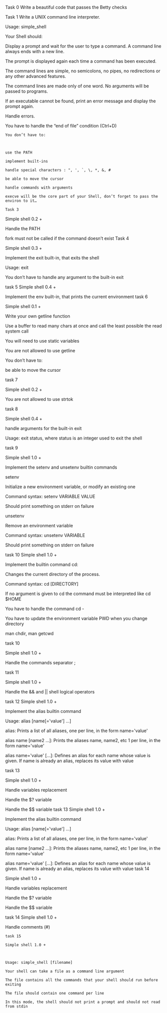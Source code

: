 Task 0
Write a beautiful code that passes the Betty checks

Task 1
Write a UNIX command line interpreter.



Usage: simple_shell

Your Shell should:



Display a prompt and wait for the user to type a command. A command line always ends with a new line.

The prompt is displayed again each time a command has been executed.

The command lines are simple, no semicolons, no pipes, no redirections or any other advanced features.

The command lines are made only of one word. No arguments will be passed to programs.

If an executable cannot be found, print an error message and display the prompt again.

Handle errors.

You have to handle the “end of file” condition (Ctrl+D)

	You don’t have to:



	use the PATH

	implement built-ins

	handle special characters : ", ', `, \, *, &, #

	be able to move the cursor

	handle commands with arguments

	execve will be the core part of your Shell, don’t forget to pass the environ to it…

	Task 3
Simple shell 0.2 +



Handle the PATH

fork must not be called if the command doesn’t exist
Task 4

Simple shell 0.3 +



Implement the exit built-in, that exits the shell

Usage: exit

You don’t have to handle any argument to the built-in exit

task 5
Simple shell 0.4 +



Implement the env built-in, that prints the current environment
task 6

Simple shell 0.1 +



Write your own getline function

Use a buffer to read many chars at once and call the least possible the read system call

You will need to use static variables

You are not allowed to use getline

You don’t have to:



be able to move the cursor

task 7

Simple shell 0.2 +



You are not allowed to use strtok

task 8

Simple shell 0.4 +



handle arguments for the built-in exit

Usage: exit status, where status is an integer used to exit the shell

task 9

Simple shell 1.0 +



Implement the setenv and unsetenv builtin commands



setenv

Initialize a new environment variable, or modify an existing one

Command syntax: setenv VARIABLE VALUE

Should print something on stderr on failure

unsetenv

Remove an environment variable

Command syntax: unsetenv VARIABLE

Should print something on stderr on failure

task 10
Simple shell 1.0 +



Implement the builtin command cd:



Changes the current directory of the process.

Command syntax: cd [DIRECTORY]

If no argument is given to cd the command must be interpreted like cd $HOME

You have to handle the command cd -

You have to update the environment variable PWD when you change directory

man chdir, man getcwd

task 10

Simple shell 1.0 +



Handle the commands separator ;

task 11

Simple shell 1.0 +



Handle the && and || shell logical operators

task 12
Simple shell 1.0 +



Implement the alias builtin command

Usage: alias [name[='value'] ...]

alias: Prints a list of all aliases, one per line, in the form name='value'

alias name [name2 ...]: Prints the aliases name, name2, etc 1 per line, in the form name='value'

alias name='value' [...]: Defines an alias for each name whose value is given. If name is already an alias, replaces its value with value

task 13

Simple shell 1.0 +



Handle variables replacement

Handle the $? variable

Handle the $$ variable
task 13
Simple shell 1.0 +



Implement the alias builtin command

Usage: alias [name[='value'] ...]

alias: Prints a list of all aliases, one per line, in the form name='value'

alias name [name2 ...]: Prints the aliases name, name2, etc 1 per line, in the form name='value'

alias name='value' [...]: Defines an alias for each name whose value is given. If name is already an alias, replaces its value with value
task 14

Simple shell 1.0 +



Handle variables replacement

Handle the $? variable

Handle the $$ variable

task 14
Simple shell 1.0 +



Handle comments (#)

	task 15

	Simple shell 1.0 +



	Usage: simple_shell [filename]

	Your shell can take a file as a command line argument

	The file contains all the commands that your shell should run before exiting

	The file should contain one command per line

	In this mode, the shell should not print a prompt and should not read from stdin


